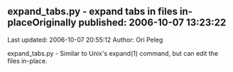 ## expand_tabs.py - expand tabs in files in-placeOriginally published: 2006-10-07 13:23:22 
Last updated: 2006-10-07 20:55:12 
Author: Ori Peleg 
 
expand_tabs.py - Similar to Unix's expand(1) command, but can edit the files in-place.